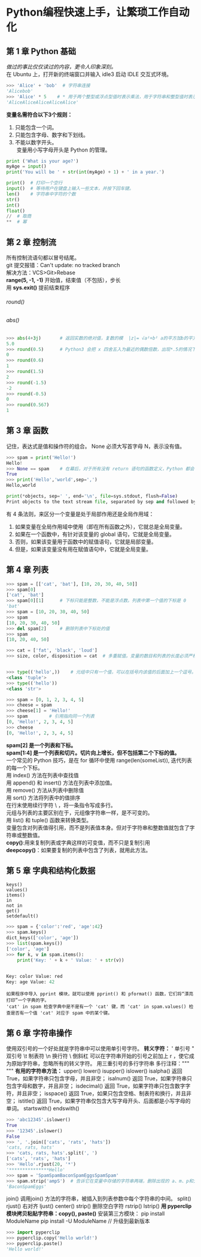 # Python编程快速上手，让繁琐工作自动化
## 第 1 章 Python 基础

*做过的事比仅仅读过的内容，更令人印象深刻。*   
在 Ubuntu 上，打开新的终端窗口并输入 idle3 启动 IDLE 交互式环境。
```python
>>> 'Alice' + 'bob'  # 字符串连接
'Alicebob'
>>> 'Alice' * 5    # * 用于两个整型或浮点型值时表示乘法，用于字符串和整型值时表示“字符串复制”
'AliceAliceAliceAliceAlice'
```
**变量名需符合以下3个规则：**
1. 只能包含一个词。
2. 只能包含字母、数字和下划线。
3. 不能以数字开头。  
  变量用小写字母开头是 Python 的管理。
```python
print ('What is your age?')
myAge = input()
print('You will be ' + str(int(myAge) + 1) + ' in a year.')

print()  # 打印一个空行
input()  # 等待用户在键盘上输入一些文本，并按下回车键。
len()    # 字符串中字符的个数
str()
int()
float()
//  # 取商
**  # 幂

```

## 第 2 章 控制流
所有控制流语句都以冒号结尾。  
git 提交报错：Can't update: no tracked branch  
解决方法：VCS>Git>Rebase    
**range(5, -1, -1)** 开始值，结束值（不包括），步长  
用 **sys.exit()** 提前结束程序    
###### round()
###### abs()    
```python
>>> abs(4+3j)       # 返回实数的绝对值，复数的模  |z|= √a²+b² a的平方加b的平方的平方根。
5.0
>>> round(0.5)      # Python3 会把 x 四舍五入为最近的偶数倍数，出现*.5的情况下，用的不是四舍五入，是运算更靠近偶数的整数。
0
>>> round(0.6)
1
>>> round(1.5)
2
>>> round(-1.5)
-2
>>> round(-0.5)
0
>>> round(0.567)
1
```
## 第 3 章 函数
记住，表达式是值和操作符的组合。
None 必须大写首字母 N，表示没有值。
```python
>>> spam = print('Hello!')
Hello!
>>> None == spam    # 在幕后，对于所有没有 return 语句的函数定义，Python 都会在末尾加上 return None
True
>>> print('Hello','world',sep=',')
Hello,world

print(*objects, sep=' ', end='\n', file=sys.stdout, flush=False)
Print objects to the text stream file, separated by sep and followed by end. sep, end and file, if present, must be given as keyword arguments.
```
  有 4 条法则，来区分一个变量是处于局部作用还是全局作用域：
1. 如果变量在全局作用域中使用（即在所有函数之外），它就总是全局变量。
2. 如果在一个函数中，有针对该变量的 global 语句，它就是全局变量。
3. 否则，如果该变量用于函数中的赋值语句，它就是局部变量。
4. 但是，如果该变量没有用在赋值语句中，它就是全局变量。

## 第 4 章 列表
```python
>>> spam = [['cat', 'bat'], [10, 20, 30, 40, 50]]
>>> spam[0]
['cat', 'bat']
>>> spam[0][1]      # 下标只能是整数，不能是浮点数。列表中第一个值的下标是 0
'bat'
>>> spam = [10, 20, 30, 40, 50]
>>> spam
[10, 20, 30, 40, 50]
>>> del spam[2]     # 删除列表中下标处的值
>>> spam
[10, 20, 40, 50]

>>> cat = ['fat', 'black', 'loud']
>>> size, color, disposition = cat  # 多重赋值。变量的数目和列表的长度必须严格相等。


>>> type(('hello',))    # 元组中只有一个值，可以在括号内该值的后面加上一个逗号。
<class 'tuple'>
>>> type(('hello'))
<class 'str'>

>>> spam = [0, 1, 2, 3, 4, 5]
>>> cheese = spam
>>> cheese[1] = 'Hello!'
>>> spam        # 引用指向同一个列表
[0, 'Hello!', 2, 3, 4, 5]
>>> cheese
[0, 'Hello!', 2, 3, 4, 5]
```
**spam[2] 是一个列表和下标。**        
**spam[1:4] 是一个列表和切片。切片向上增长，但不包括第二个下标的值。**        
    一个常见的 Python 技巧，是在 for 循环中使用 range(len(someList)), 迭代列表的每一个下标。    
    用 index() 方法在列表中查找值    
    用 append() 和 insert() 方法在列表中添加值。    
    用 remove() 方法从列表中删除值    
    用 sort() 方法将列表中的值排序    
    在行末使用续行字符 \ ，将一条指令写成多行。    
    元组与列表的主要区别在于，元组像字符串一样，是不可变的。    
    用 list() 和 tuple() 函数来转换类型。    
    变量包含对列表值得引用，而不是列表值本身。但对于字符串和整数值就包含了字符串或整数值。    
    **copy()**:用来复制列表或字典这样的可变值，而不只是复制引用        
    **deepcopy()**：如果要复制的列表中包含了列表，就用此方法。        
 
## 第 5 章 字典和结构化数据
    keys()
    values()
    items()
    in
    not in
    get()
    setdefault()
    
```python
>>> spam = {'color':'red', 'age':42}
>>> spam.keys()
dict_keys(['color', 'age'])
>>> list(spam.keys())
['color', 'age']
>>> for k, v in spam.items():
	print('Key: ' + k + ' Value: ' + str(v))

	
Key: color Value: red
Key: age Value: 42
```
    如果程序中导入 pprint 模块，就可以使用 pprint() 和 pformat() 函数，它们将“漂亮打印”一个字典的字。
    'cat' in spam 检查字典中是不是有一个 'cat' 键，而 'cat' in spam.values() 检查是否有一个值 'cat' 对应于 spam 中的某个键。
    
## 第 6 章 字符串操作
使用双引号的一个好处就是字符串中可以使用单引号字符。
**转义字符：**
\'  单引号
\"  双引号
\t  制表符
\n  换行符
\\  倒斜杠
可以在字符串开始的引号之前加上 r ，使它成为原始字符串，忽略所有的转义字符。
用三重引号的多行字符串
多行注释：""" """
**有用的字符串方法：**
upper()
lower()
isupper()
islower()
isalpha() 返回 True，如果字符串只包含字母，并且非空；
isalnum() 返回 True，如果字符串只包含字母和数字，并且非空；
isdecimal() 返回 True，如果字符串只包含数字字符，并且非空；
isspace() 返回 True，如果只包含空格、制表符和换行，并且非空；
istitle() 返回 True，如果字符串仅包含大写字母开头、后面都是小写字母的单词。
startswith()
endswith()
```python
>>> 'abc12345'.islower()
True
>>> '12345'.islower()
False
>>> ', '.join(['cats', 'rats', 'hats'])
'cats, rats, hats'
>>> 'cats, rats, hats'.split(', ')
['cats', 'rats', 'hats']
>>> 'Hello'.rjust(20, '*')
'***************Hello'
>>> spam = 'SpamSpamBaconSpamEggsSpamSpam'
>>> spam.strip('ampS')  # 告诉它在变量中存储的字符串两端，删除出现的 a、m、p和大写的 S。
'BaconSpamEggs'
```
join()  调用join() 方法的字符串，被插入到列表参数中每个字符串的中间。
split()
rjust()  右对齐
ljust()
center()
strip()     删除空白字符
rstrip()
lstrip()
**用 pyperclip 模块拷贝粘贴字符串：copy(), paste()**
安装第三方模块：
pip install ModuleName
pip install -U ModuleName   // 升级到最新版本
```python
>>> import pyperclip
>>> pyperclip.copy('Hello world!')
>>> pyperclip.paste()
'Hello world!'
```